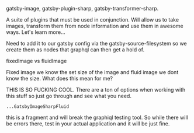 gatsby-image, gatsby-plugin-sharp, gatsby-transformer-sharp.

A suite of plugins that must be used in conjunction. Will allow us to take images, transform them from node information and use them in awesome ways. Let's learn more...

Need to add it to our gatsby config via the gatsby-source-filesystem so we create them as nodes that graphql can then get a hold of.

fixedImage vs fluidImage

Fixed image we know the set size of the image and fluid image we dont know the size. What does this mean for me?

THIS IS SO FUCKING COOL. There are a ton of options when working with this stuff so just go through and see what you need.

```
...GatsbyImageSharpFluid
```

this is a fragment and will break the graphiql testing tool. So while there will be errors there, test in your actual application and it will be just fine.

